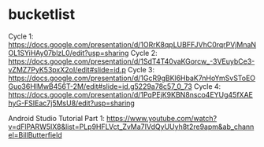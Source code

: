 # bucketlist
Cycle 1: https://docs.google.com/presentation/d/1ORrK8qpLUBFFJVhC0rqrPVjMnaNOL1SYiHAy07blzL0/edit?usp=sharing
Cycle 2: https://docs.google.com/presentation/d/1SdT4T40vaKGorcw_-3VEuybCe3-vZMZ7PyK53pxX2oI/edit#slide=id.p
Cycle 3: https://docs.google.com/presentation/d/1GcR9gBKl6HbaK7nHoYmSvSToEOGuo36HlMwB456T-2M/edit#slide=id.g5229a78c57_0_73
Cycle 4: https://docs.google.com/presentation/d/1PqPEjK9KBN8nsco4EYUg45fXAEhyG-FSIEac7j5MsU8/edit?usp=sharing

Android Studio
Tutorial  Part 1: https://www.youtube.com/watch?v=dFlPARW5IX8&list=PLp9HFLVct_ZvMa7IVdQyUUyh8t2re9apm&ab_channel=BillButterfield

